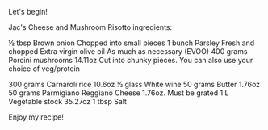 Let's begin!

Jac's Cheese and Mushroom Risotto ingredients:

½ tbsp Brown onion Chopped into small pieces
1 bunch Parsley Fresh and chopped
Extra virgin olive oil As much as necessary (EVOO)
400 grams Porcini mushrooms 14.11oz
Cut into chunky pieces. You can also use your choice of veg/protein

300 grams Carnaroli rice 10.6oz
½ glass White wine
50 grams Butter 1.76oz
50 grams Parmigiano Reggiano Cheese 1.76oz. Must be grated
1 L Vegetable stock 35.27oz
1 tbsp Salt

Enjoy my recipe!